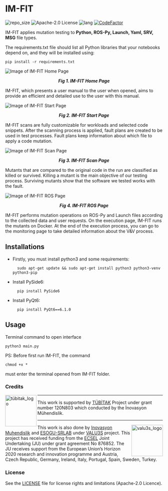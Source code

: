# IM-FIT
![repo_size](https://img.shields.io/github/repo-size/inomuh/imfit) ![Apache-2.0 License](https://img.shields.io/github/license/inomuh/imfit?color=blue) ![lang](https://img.shields.io/github/languages/top/inomuh/imfit) [![CodeFactor](https://www.codefactor.io/repository/github/akerdogmus/imfit/badge)](https://www.codefactor.io/repository/github/akerdogmus/imfit)

IM-FIT applies mutation testing to **Python, ROS-Py, Launch, Yaml, SRV, MSG** file types.

The requirements.txt file should list all Python libraries that your notebooks depend on, and they will be installed using:
```
pip install -r requirements.txt
```
![Image of IM-FIT Home Page](https://github.com/inomuh/imfit/blob/main/home-page.png)
<p align="center">
        <b><i>Fig 1. IM-FIT Home Page</i></b>
</p>

IM-FIT, which presents a user manual to the user when opened, aims to provide an efficient and detailed use to the user with this manual.

![Image of IM-FIT Start Page](https://github.com/inomuh/imfit/blob/main/start-page.png)

<p align="center">
        <b><i>Fig 2. IM-FIT Start Page</i></b>
</p>

IM-FIT scans are fully customizable for workloads and selected code snippets. After the scanning process is applied, fault plans are created to be used in test processes. Fault plans keep information about which file to apply a code mutation.

![Image of IM-FIT Scan Page](https://github.com/inomuh/imfit/blob/main/scan-page.png)
<p align="center">
        <b><i>Fig 3. IM-FIT Scan Page</i></b>
</p>

Mutants that are compared to the original code in the run are classified as killed or survived. Killing a mutant is the main objective of our testing process. Surviving mutants show that the software we tested works with the fault.

![Image of IM-FIT ROS Page](https://github.com/inomuh/imfit/blob/main/ros-page.png)
<p align="center">
        <b><i>Fig 4. IM-FIT ROS Page</i></b>
</p>

IM-FIT performs mutation operations on ROS-Py and Launch files according to the collected data and user requests.
On the execution page, IM-FIT runs the mutants on Docker. At the end of the execution process, you can go to the monitoring page to take detailed information about the V&V process.

Installations
-------------------------------
- Firstly, you must install python3 and some requirements:

        sudo apt-get update && sudo apt-get install python3 python3-venv python3-pip

- Install PySide6:

        pip install PySide6

- Install PyQt6:

        pip install PyQt6==6.1.0

Usage
-------------------------------
Terminal command to open interface

    python3 main.py

PS: Before first run IM-FIT, the command 

    chmod +x * 

must enter the terminal opened from IM-FIT folder.


### Credits

<a href="http://valu3s.eu">
  <img align=left img src="https://upload.wikimedia.org/wikipedia/tr/d/d0/TUBITAK-Logo.jpg" 
       alt="tübitak_logo" height="100" >
</a>

---

This work is supported by [TÜBİTAK](https://www.tubitak.gov.tr/) Project under grant number 120N803 which conducted by the İnovasyon Mühendislik.

---

<a href="http://valu3s.eu">
  <img align=right img src="https://valu3s.eu/wp-content/uploads/2020/04/VALU3S_green_transparent-1024x576.png" 
       alt="valu3s_logo" height="100" >
</a>

  This work is also done by [Inovasyon Muhendislik](https://www.inovasyonmuhendislik.com/) and [ESOGU-SRLAB](https://srlab.ogu.edu.tr/) under [VALU3S](https://valu3s.eu) project. This project has received funding from the [ECSEL](https://www.ecsel.eu) Joint Undertaking (JU) under grant agreement No 876852. The JU receives support from the European Union’s Horizon 2020 research and innovation programme and Austria, Czech Republic, Germany, Ireland, Italy, Portugal, Spain, Sweden, Turkey.

### License

See the [LICENSE](LICENSE.md) file for license rights and limitations (Apache-2.0 Licence).
